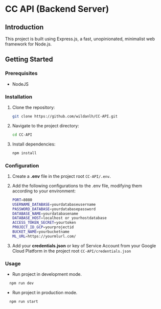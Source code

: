 # CC API (Backend Server)

## Introduction

This project is built using Express.js, a fast, unopinionated, minimalist web framework for Node.js.

## Getting Started

### Prerequisites

- NodeJS

### Installation

1. Clone the repository:
   ```bash
   git clone https://github.com/wildanlh/CC-API.git
   ```
2. Navigate to the project directory:
   ```bash
   cd CC-API
   ```
3. Install dependencies:
   ```bash
   npm install
   ```

### Configuration

1. Create a **.env** file in the project root `CC-API/.env`.
2. Add the following configurations to the .env file, modifying them according to your environment:

   ```bash
   PORT=8080
   USERNAME_DATABASE=yourdatabaseusername
   PASSWORD_DATABASE=yourdatabasepassword
   DATABASE_NAME=yourdatabasename
   DATABASE_HOST=localhost or yourhostdatabase
   ACCESS_TOKEN_SECRET=yourtoken
   PROJECT_ID_GCP=yourprojectid
   BUCKET_NAME=yourbucketname
   ML_URL=https://yourmlurl.com/
   ```

3. Add your **credentials.json** or key of Service Account from your Google Cloud Platform in the project root `CC-API/credentials.json`

### Usage

- Run project in development mode.

```bash
  npm run dev
```

- Run project in production mode.

```bash
  npm run start
```
